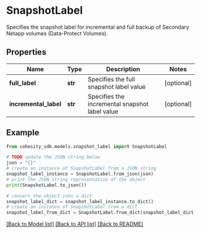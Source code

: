 # SnapshotLabel

Specifies the snapshot label for incremental and full backup of Secondary Netapp volumes (Data-Protect Volumes).

## Properties

Name | Type | Description | Notes
------------ | ------------- | ------------- | -------------
**full_label** | **str** | Specifies the full snapshot label value | [optional] 
**incremental_label** | **str** | Specifies the incremental snapshot label value | [optional] 

## Example

```python
from cohesity_sdk.models.snapshot_label import SnapshotLabel

# TODO update the JSON string below
json = "{}"
# create an instance of SnapshotLabel from a JSON string
snapshot_label_instance = SnapshotLabel.from_json(json)
# print the JSON string representation of the object
print(SnapshotLabel.to_json())

# convert the object into a dict
snapshot_label_dict = snapshot_label_instance.to_dict()
# create an instance of SnapshotLabel from a dict
snapshot_label_from_dict = SnapshotLabel.from_dict(snapshot_label_dict)
```
[[Back to Model list]](../README.md#documentation-for-models) [[Back to API list]](../README.md#documentation-for-api-endpoints) [[Back to README]](../README.md)


